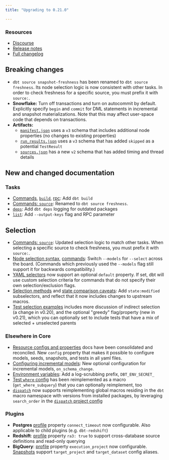 ```yaml
---
title: "Upgrading to 0.21.0"

---
```


### Resources

- [Discourse](https://discourse.getdbt.com/t/3077)
- [Release notes](https://github.com/dbt-labs/dbt/releases/tag/v0.21.0)
- [Full changelog](https://github.com/fishtown-analytics/dbt/blob/0.21.0/CHANGELOG.md)

## Breaking changes

- `dbt source snapshot-freshness` has been renamed to `dbt source freshness`. Its node selection logic is now consistent with other tasks. In order to check freshness for a specific source, you must prefix it with `source:`.
- **Snowflake:** Turn off transactions and turn on autocommit by default. Explicitly specify `begin` and `commit` for DML statements in incremental and snapshot materializations. Note that this may affect user-space code that depends on transactions.
- **Artifacts:**
    - [`manifest.json`](manifest-json) uses a `v3` schema that includes additional node properties (no changes to existing properties)
    - [`run_results.json`](run-results-json) uses a `v3` schema that has added `skipped` as a potential `TestResult`
    - [`sources.json`](sources-json) has a new `v2` schema that has added timing and thread details

## New and changed documentation

### Tasks
- [Commands](dbt-commands), [`build`](commands/build), [rpc](rpc): Add `dbt build`
- [Commands: `source`](commands/source): Renamed to `dbt source freshness`.
- [`deps`](commands/deps): Add `dbt deps` logging for outdated packages
- [`list`](commands/list): Add `--output-keys` flag and RPC parameter

## Selection
- [Commands: `source`](commands/source): Updated selection logic to match other tasks. When selecting a specific source to check freshness, you must prefix it with `source:`.
- [Node selection syntax](node-selection/syntax), [commands](dbt-commands): Switch `--models` for `--select` across the board. (Commands which previously used the `--models` flag still support it for backwards compatibility.)
- [YAML selectors](yaml-selectors#default) now support an optional `default` property. If set, dbt will use custom selection criteria for commands that do not specify their own selection/exclusion flags.
- [Selection methods](node-selection/methods) and [state comparison caveats](state-comparison-caveats): Add `state:modified` subselectors, and reflect that it now includes changes to upstream macros.
- [Test selection examples](test-selection-examples) includes more discussion of indirect selection (a change in v0.20), and the optional "greedy" flag/property (new in v0.21), which you can optionally set to include tests that have a mix of selected + unselected parents

### Elsewhere in Core
- [Resource configs and properties](configs-and-properties) docs have been consolidated and reconciled. New `config` property that makes it possible to configure models, seeds, snapshots, and tests in all yaml files.
- [Configuring incremental models](configuring-incremental-models): New optional configuration for incremental models, `on_schema_change`.
- [Environment variables](env_var): Add a log-scrubbing prefix, `DBT_ENV_SECRET_`
- [Test `where` config](where) has been reimplemented as a macro (`get_where_subquery`) that you can optionally reimplement, too
- [`dispatch`](dispatch) now supports reimplementing global macros residing in the `dbt` macro namespace with versions from installed packages, by leveraging `search_order` in the [`dispatch` project config](project-configs/dispatch-config)

### Plugins
- **Postgres** [profile](postgres-profile) property `connect_timeout` now configurable. Also applicable to child plugins (e.g. `dbt-redshift`)
- **Redshift**: [profile](redshift-profile) property `ra3: true` to support cross-database source definitions and read-only querying
- **BigQuery**: [profile](bigquery-profile) property `execution_project` now configurable. [Snapshots](snapshots) support `target_project` and `target_dataset` config aliases.